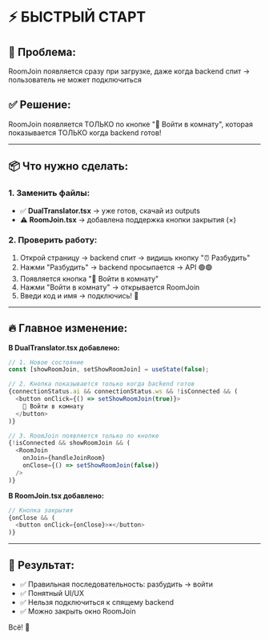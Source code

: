# ⚡ БЫСТРЫЙ СТАРТ

## 🎯 Проблема:
RoomJoin появляется сразу при загрузке, даже когда backend спит → пользователь не может подключиться

## ✅ Решение:
RoomJoin появляется ТОЛЬКО по кнопке "🚪 Войти в комнату", которая показывается ТОЛЬКО когда backend готов!

---

## 📦 Что нужно сделать:

### 1. Заменить файлы:
- ✅ **DualTranslator.tsx** → уже готов, скачай из outputs
- ⚠️ **RoomJoin.tsx** → добавлена поддержка кнопки закрытия (×)

### 2. Проверить работу:
1. Открой страницу → backend спит → видишь кнопку "⏰ Разбудить"
2. Нажми "Разбудить" → backend просыпается → API 🟢🟢
3. Появляется кнопка "🚪 Войти в комнату"
4. Нажми "Войти в комнату" → открывается RoomJoin
5. Введи код и имя → подключись! 🎉

---

## 🔥 Главное изменение:

**В DualTranslator.tsx добавлено:**
```typescript
// 1. Новое состояние
const [showRoomJoin, setShowRoomJoin] = useState(false);

// 2. Кнопка показывается только когда backend готов
{connectionStatus.ai && connectionStatus.ws && !isConnected && (
  <button onClick={() => setShowRoomJoin(true)}>
    🚪 Войти в комнату
  </button>
)}

// 3. RoomJoin появляется только по кнопке
{!isConnected && showRoomJoin && (
  <RoomJoin 
    onJoin={handleJoinRoom} 
    onClose={() => setShowRoomJoin(false)} 
  />
)}
```

**В RoomJoin.tsx добавлено:**
```typescript
// Кнопка закрытия
{onClose && (
  <button onClick={onClose}>×</button>
)}
```

---

## 🎉 Результат:

- ✅ Правильная последовательность: разбудить → войти
- ✅ Понятный UI/UX
- ✅ Нельзя подключиться к спящему backend
- ✅ Можно закрыть окно RoomJoin

Всё! 🚀
